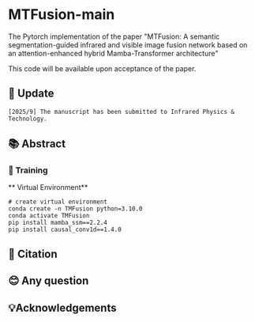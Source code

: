 # MTFusion-main
The Pytorch implementation of the paper "MTFusion: A semantic segmentation-guided infrared and visible image fusion network based on an attention-enhanced hybrid Mamba-Transformer architecture"

This code will be available upon acceptance of the paper.

## 🌟 Update
    [2025/9] The manuscript has been submitted to Infrared Physics & Technology.

## 📚 Abstract

### 🚀 Training
** Virtual Environment**
```
# create virtual environment
conda create -n TMFusion python=3.10.0
conda activate TMFusion
pip install mamba_ssm==2.2.4
pip install causal_conv1d==1.4.0
```

## 📝 Citation
  
## 😊 Any question

## 💡Acknowledgements
